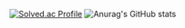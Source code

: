 [![Solved.ac Profile](http://mazassumnida.wtf/api/v2/generate_badge?boj=taeaeaexin)](https://solved.ac/taeaeaexin/)
![Anurag's GitHub stats](https://github-readme-stats.vercel.app/api?username=taeaeaexin&show_icons=true&theme=radical)
